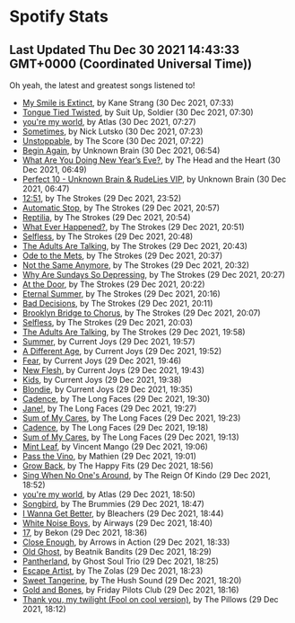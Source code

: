 
# Spotify Stats
## Last Updated Thu Dec 30 2021 14:43:33 GMT+0000 (Coordinated Universal Time))

Oh yeah, the latest and greatest songs listened to!

- [My Smile is Extinct](https://www.last.fm/music/Kane+Strang/_/My+Smile+is+Extinct), by Kane Strang (30 Dec 2021, 07:33)
- [Tongue Tied Twisted](https://www.last.fm/music/Suit+Up,+Soldier/_/Tongue+Tied+Twisted), by Suit Up, Soldier (30 Dec 2021, 07:30)
- [you're my world](https://www.last.fm/music/Atlas/_/you%27re+my+world), by Atlas (30 Dec 2021, 07:27)
- [Sometimes](https://www.last.fm/music/Nick+Lutsko/_/Sometimes), by Nick Lutsko (30 Dec 2021, 07:23)
- [Unstoppable](https://www.last.fm/music/The+Score/_/Unstoppable), by The Score (30 Dec 2021, 07:22)
- [Begin Again](https://www.last.fm/music/Unknown+Brain/_/Begin+Again), by Unknown Brain (30 Dec 2021, 06:54)
- [What Are You Doing New Year’s Eve?](https://www.last.fm/music/The+Head+and+the+Heart/_/What+Are+You+Doing+New+Year%E2%80%99s+Eve%3F), by The Head and the Heart (30 Dec 2021, 06:49)
- [Perfect 10 - Unknown Brain & RudeLies VIP](https://www.last.fm/music/Unknown+Brain/_/Perfect+10+-+Unknown+Brain+&+RudeLies+VIP), by Unknown Brain (30 Dec 2021, 06:47)
- [12:51](https://www.last.fm/music/The+Strokes/_/12:51), by The Strokes (29 Dec 2021, 23:52)
- [Automatic Stop](https://www.last.fm/music/The+Strokes/_/Automatic+Stop), by The Strokes (29 Dec 2021, 20:57)
- [Reptilia](https://www.last.fm/music/The+Strokes/_/Reptilia), by The Strokes (29 Dec 2021, 20:54)
- [What Ever Happened?](https://www.last.fm/music/The+Strokes/_/What+Ever+Happened%3F), by The Strokes (29 Dec 2021, 20:51)
- [Selfless](https://www.last.fm/music/The+Strokes/_/Selfless), by The Strokes (29 Dec 2021, 20:48)
- [The Adults Are Talking](https://www.last.fm/music/The+Strokes/_/The+Adults+Are+Talking), by The Strokes (29 Dec 2021, 20:43)
- [Ode to the Mets](https://www.last.fm/music/The+Strokes/_/Ode+to+the+Mets), by The Strokes (29 Dec 2021, 20:37)
- [Not the Same Anymore](https://www.last.fm/music/The+Strokes/_/Not+the+Same+Anymore), by The Strokes (29 Dec 2021, 20:32)
- [Why Are Sundays So Depressing](https://www.last.fm/music/The+Strokes/_/Why+Are+Sundays+So+Depressing), by The Strokes (29 Dec 2021, 20:27)
- [At the Door](https://www.last.fm/music/The+Strokes/_/At+the+Door), by The Strokes (29 Dec 2021, 20:22)
- [Eternal Summer](https://www.last.fm/music/The+Strokes/_/Eternal+Summer), by The Strokes (29 Dec 2021, 20:16)
- [Bad Decisions](https://www.last.fm/music/The+Strokes/_/Bad+Decisions), by The Strokes (29 Dec 2021, 20:11)
- [Brooklyn Bridge to Chorus](https://www.last.fm/music/The+Strokes/_/Brooklyn+Bridge+to+Chorus), by The Strokes (29 Dec 2021, 20:07)
- [Selfless](https://www.last.fm/music/The+Strokes/_/Selfless), by The Strokes (29 Dec 2021, 20:03)
- [The Adults Are Talking](https://www.last.fm/music/The+Strokes/_/The+Adults+Are+Talking), by The Strokes (29 Dec 2021, 19:58)
- [Summer](https://www.last.fm/music/Current+Joys/_/Summer), by Current Joys (29 Dec 2021, 19:57)
- [A Different Age](https://www.last.fm/music/Current+Joys/_/A+Different+Age), by Current Joys (29 Dec 2021, 19:52)
- [Fear](https://www.last.fm/music/Current+Joys/_/Fear), by Current Joys (29 Dec 2021, 19:46)
- [New Flesh](https://www.last.fm/music/Current+Joys/_/New+Flesh), by Current Joys (29 Dec 2021, 19:43)
- [Kids](https://www.last.fm/music/Current+Joys/_/Kids), by Current Joys (29 Dec 2021, 19:38)
- [Blondie](https://www.last.fm/music/Current+Joys/_/Blondie), by Current Joys (29 Dec 2021, 19:35)
- [Cadence](https://www.last.fm/music/The+Long+Faces/_/Cadence), by The Long Faces (29 Dec 2021, 19:30)
- [Jane!](https://www.last.fm/music/The+Long+Faces/_/Jane!), by The Long Faces (29 Dec 2021, 19:27)
- [Sum of My Cares](https://www.last.fm/music/The+Long+Faces/_/Sum+of+My+Cares), by The Long Faces (29 Dec 2021, 19:23)
- [Cadence](https://www.last.fm/music/The+Long+Faces/_/Cadence), by The Long Faces (29 Dec 2021, 19:18)
- [Sum of My Cares](https://www.last.fm/music/The+Long+Faces/_/Sum+of+My+Cares), by The Long Faces (29 Dec 2021, 19:13)
- [Mint Leaf](https://www.last.fm/music/Vincent+Mango/_/Mint+Leaf), by Vincent Mango (29 Dec 2021, 19:06)
- [Pass the Vino](https://www.last.fm/music/Mathien/_/Pass+the+Vino), by Mathien (29 Dec 2021, 19:01)
- [Grow Back](https://www.last.fm/music/The+Happy+Fits/_/Grow+Back), by The Happy Fits (29 Dec 2021, 18:56)
- [Sing When No One's Around](https://www.last.fm/music/The+Reign+Of+Kindo/_/Sing+When+No+One%27s+Around), by The Reign Of Kindo (29 Dec 2021, 18:52)
- [you're my world](https://www.last.fm/music/Atlas/_/you%27re+my+world), by Atlas (29 Dec 2021, 18:50)
- [Songbird](https://www.last.fm/music/The+Brummies/_/Songbird), by The Brummies (29 Dec 2021, 18:47)
- [I Wanna Get Better](https://www.last.fm/music/Bleachers/_/I+Wanna+Get+Better), by Bleachers (29 Dec 2021, 18:44)
- [White Noise Boys](https://www.last.fm/music/Airways/_/White+Noise+Boys), by Airways (29 Dec 2021, 18:40)
- [17](https://www.last.fm/music/Bekon/_/17), by Bekon (29 Dec 2021, 18:36)
- [Close Enough](https://www.last.fm/music/Arrows+in+Action/_/Close+Enough), by Arrows in Action (29 Dec 2021, 18:33)
- [Old Ghost](https://www.last.fm/music/Beatnik+Bandits/_/Old+Ghost), by Beatnik Bandits (29 Dec 2021, 18:29)
- [Pantherland](https://www.last.fm/music/Ghost+Soul+Trio/_/Pantherland), by Ghost Soul Trio (29 Dec 2021, 18:25)
- [Escape Artist](https://www.last.fm/music/The+Zolas/_/Escape+Artist), by The Zolas (29 Dec 2021, 18:23)
- [Sweet Tangerine](https://www.last.fm/music/The+Hush+Sound/_/Sweet+Tangerine), by The Hush Sound (29 Dec 2021, 18:20)
- [Gold and Bones](https://www.last.fm/music/Friday+Pilots+Club/_/Gold+and+Bones), by Friday Pilots Club (29 Dec 2021, 18:16)
- [Thank you, my twilight (Fool on cool version)](https://www.last.fm/music/The+Pillows/_/Thank+you,+my+twilight+(Fool+on+cool+version)), by The Pillows (29 Dec 2021, 18:12)
